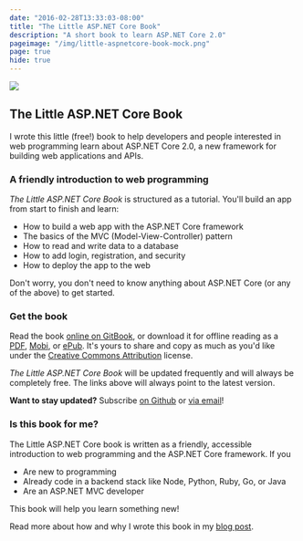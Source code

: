 ```yaml
---
date: "2016-02-28T13:33:03-08:00"
title: "The Little ASP.NET Core Book"
description: "A short book to learn ASP.NET Core 2.0"
pageimage: "/img/little-aspnetcore-book-mock.png"
page: true
hide: true
---
```


<img src="/img/little-aspnetcore-book-mock.png" class="book-hero">

## The Little ASP.NET Core Book

I wrote this little (free!) book to help developers and people interested in web programming learn about ASP.NET Core 2.0, a new framework for building web applications and APIs.

<div class="clear"></div>

### A friendly introduction to web programming

_The Little ASP.NET Core Book_ is structured as a tutorial. You'll build an app from start to finish and learn:

* How to build a web app with the ASP.NET Core framework
* The basics of the MVC (Model-View-Controller) pattern
* How to read and write data to a database
* How to add login, registration, and security
* How to deploy the app to the web

Don't worry, you don't need to know anything about ASP.NET Core (or any of the above) to get started.


### Get the book

Read the book <a href="https://nbarbettini.gitbooks.io/little-asp-net-core-book/content/" target="_blank"
    onclick="sendClickEvent('little-aspnetcore-book-online');">online on GitBook</a>, or download it for offline reading as a <a href="https://s3.amazonaws.com/recaffeinate-files/LittleAspNetCoreBook.pdf" target="_blank"
    onclick="sendClickEvent('little-aspnetcore-book-pdf');">PDF</a>, <a href="https://www.gitbook.com/download/mobi/book/nbarbettini/little-asp-net-core-book"
    onclick="sendClickEvent('little-aspnetcore-book-mobi');">Mobi</a>, or <a href="https://www.gitbook.com/download/epub/book/nbarbettini/little-asp-net-core-book" 
    onclick="sendClickEvent('little-aspnetcore-book-epub');">ePub</a>. It's yours to share and copy as much as you'd like under the [Creative Commons Attribution](https://creativecommons.org/licenses/by/4.0/) license.

_The Little ASP.NET Core Book_ will be updated frequently and will always be completely free. The links above will always point to the latest version.

**Want to stay updated?** Subscribe [on Github](https://github.com/nbarbettini/little-aspnetcore-book) or <a href="http://eepurl.com/cXACob" target="_blank">via email</a>!


### Is this book for me?

The Little ASP.NET Core book is written as a friendly, accessible introduction to web programming and the ASP.NET Core framework. If you

* Are new to programming
* Already code in a backend stack like Node, Python, Ruby, Go, or Java
* Are an ASP.NET MVC developer

This book will help you learn something new!

Read more about how and why I wrote this book in my [blog post](/post/introducing-little-aspnetcore-book/).
